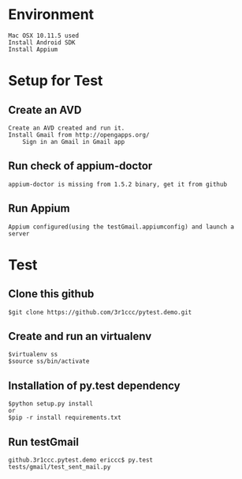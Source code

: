 Environment
===========
	Mac OSX 10.11.5 used
	Install Android SDK
	Install Appium

Setup for Test
==============
Create an AVD
-------------
	Create an AVD created and run it.
	Install Gmail from http://opengapps.org/
        Sign in an Gmail in Gmail app

Run check of appium-doctor
--------------------------
	appium-doctor is missing from 1.5.2 binary, get it from github

Run Appium
----------
	Appium configured(using the testGmail.appiumconfig) and launch a server

Test
====
Clone this github
-----------------
	$git clone https://github.com/3r1ccc/pytest.demo.git

Create and run an virtualenv
----------------------------
	$virtualenv ss	
	$source ss/bin/activate

Installation of py.test dependency
----------------------------------
	$python setup.py install
	or 
	$pip -r install requirements.txt


Run testGmail
-------------
	github.3r1ccc.pytest.demo ericcc$ py.test tests/gmail/test_sent_mail.py 

